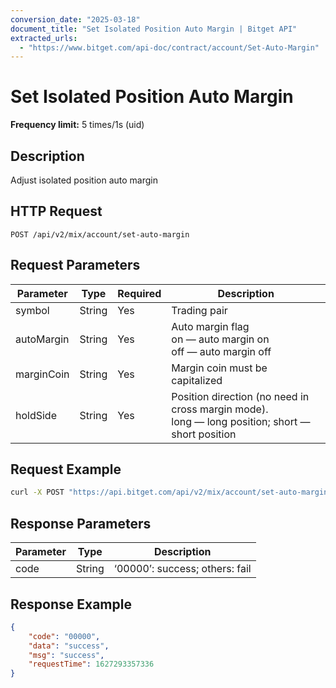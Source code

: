 ```yaml
---
conversion_date: "2025-03-18"
document_title: "Set Isolated Position Auto Margin | Bitget API"
extracted_urls:
  - "https://www.bitget.com/api-doc/contract/account/Set-Auto-Margin"
---
```


# Set Isolated Position Auto Margin

**Frequency limit:** 5 times/1s (uid)

## Description
Adjust isolated position auto margin

## HTTP Request
```
POST /api/v2/mix/account/set-auto-margin
```

## Request Parameters
| Parameter   | Type   | Required | Description                                                 |
|------------|--------|----------|-------------------------------------------------------------|
| symbol     | String | Yes      | Trading pair                                                |
| autoMargin | String | Yes      | Auto margin flag<br>on — auto margin on<br>off — auto margin off |
| marginCoin | String | Yes      | Margin coin must be capitalized                             |
| holdSide   | String | Yes      | Position direction (no need in cross margin mode).<br>long — long position; short — short position |

## Request Example
```bash
curl -X POST "https://api.bitget.com/api/v2/mix/account/set-auto-margin"    -H "ACCESS-KEY:*******"    -H "ACCESS-SIGN:*"    -H "ACCESS-PASSPHRASE:*"    -H "ACCESS-TIMESTAMP:1659076670000"    -H "locale:en-US"    -H "Content-Type: application/json"    -d '{"symbol": "btcusdt","autoMargin": "on","marginCoin": "usdt","holdSide": "long"}'
```

## Response Parameters
| Parameter     | Type   | Description                                  |
|--------------|--------|----------------------------------------------|
| code         | String | ‘00000’: success; others: fail                |

## Response Example
```json
{
    "code": "00000",
    "data": "success",
    "msg": "success",
    "requestTime": 1627293357336
}
```

